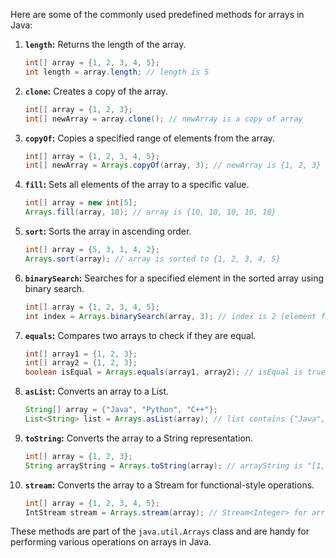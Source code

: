 Here are some of the commonly used predefined methods for arrays in Java:

1. **`length`:** Returns the length of the array.
   ```java
   int[] array = {1, 2, 3, 4, 5};
   int length = array.length; // length is 5
   ```

2. **`clone`:** Creates a copy of the array.
   ```java
   int[] array = {1, 2, 3};
   int[] newArray = array.clone(); // newArray is a copy of array
   ```

3. **`copyOf`:** Copies a specified range of elements from the array.
   ```java
   int[] array = {1, 2, 3, 4, 5};
   int[] newArray = Arrays.copyOf(array, 3); // newArray is {1, 2, 3}
   ```

4. **`fill`:** Sets all elements of the array to a specific value.
   ```java
   int[] array = new int[5];
   Arrays.fill(array, 10); // array is {10, 10, 10, 10, 10}
   ```

5. **`sort`:** Sorts the array in ascending order.
   ```java
   int[] array = {5, 3, 1, 4, 2};
   Arrays.sort(array); // array is sorted to {1, 2, 3, 4, 5}
   ```

6. **`binarySearch`:** Searches for a specified element in the sorted array using binary search.
   ```java
   int[] array = {1, 2, 3, 4, 5};
   int index = Arrays.binarySearch(array, 3); // index is 2 (element found)
   ```

7. **`equals`:** Compares two arrays to check if they are equal.
   ```java
   int[] array1 = {1, 2, 3};
   int[] array2 = {1, 2, 3};
   boolean isEqual = Arrays.equals(array1, array2); // isEqual is true
   ```

8. **`asList`:** Converts an array to a List.
   ```java
   String[] array = {"Java", "Python", "C++"};
   List<String> list = Arrays.asList(array); // list contains {"Java", "Python", "C++"}
   ```

9. **`toString`:** Converts the array to a String representation.
   ```java
   int[] array = {1, 2, 3};
   String arrayString = Arrays.toString(array); // arrayString is "[1, 2, 3]"
   ```

10. **`stream`:** Converts the array to a Stream for functional-style operations.
    ```java
    int[] array = {1, 2, 3, 4, 5};
    IntStream stream = Arrays.stream(array); // Stream<Integer> for array elements
    ```

These methods are part of the `java.util.Arrays` class and are handy for performing various operations on arrays in Java.
